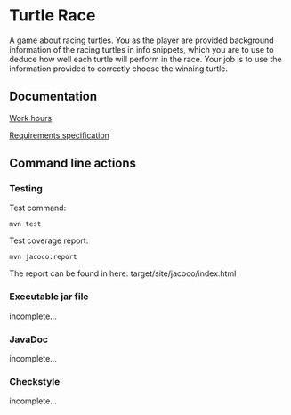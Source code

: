 # Turtle Race

A game about racing turtles. You as the player are provided background information of the racing turtles in info snippets, which you are to use to deduce how well each turtle will perform in the race. Your job is to use the information provided to correctly choose the winning turtle.

## Documentation
[Work hours](https://github.com/SirVeggie/otm-harjoitustyo/blob/master/Documentation/work_hours.md)

[Requirements specification](https://github.com/SirVeggie/otm-harjoitustyo/blob/master/Documentation/requirements_specification.md)


## Command line actions

### Testing

Test command:

```
mvn test
```

Test coverage report:

```
mvn jacoco:report
```

The report can be found in here: target/site/jacoco/index.html

### Executable jar file

incomplete...

### JavaDoc

incomplete...

### Checkstyle

incomplete...
